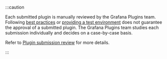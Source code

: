 :::caution

Each submitted plugin is manually reviewed by the Grafana Plugins team. Following [best practices](../publish-a-plugin/publishing-best-practices.md) or [providing a test environment](../publish-a-plugin/provide-test-environment.md) does not guarantee the approval of a submitted plugin. The Grafana Plugins team studies each submission individually and decides on a case-by-case basis. 

Refer to [Plugin submission review](../publish-a-plugin/publish-or-update-a-plugin.md#plugin-submission-review) for more details.

:::
